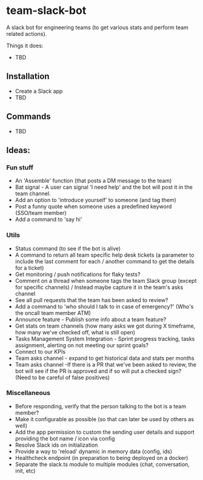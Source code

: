 # team-slack-bot
A slack bot for engineering teams (to get various stats and perform team related actions).
 
 Things it does:
 * TBD


## Installation
* Create a Slack app 
* TBD


## Commands
* TBD


## Ideas:

### Fun stuff
* An 'Assemble' function (that posts a DM message to the team)
* Bat signal - A user can signal 'I need help' and the bot will post it in the team channel.
* Add an option to 'introduce yourself' to someone (and tag them) 
* Post a funny quote when someone uses a predefined keyword (SSO/team member)
* Add a command to 'say hi'


### Utils
* Status command (to see if the bot is alive) 
* A command to return all team specific help desk tickets (a parameter to include the last comment for each / another command to get the details for a ticket)
* Get monitoring / push notifications for flaky tests?
* Comment on a thread when someone tags the team Slack group (except for specific channels) / Instead maybe capture it in the team's asks channel
* See all pull requests that the team has been asked to review?
* Add a command to 'who should I talk to in case of emergency?' (Who's the oncall team member ATM)
* Announce feature - Publish some info about a team feature?
* Get stats on team channels (how many asks we got during X timeframe, how many we've checked off, what is still open)
* Tasks Management System Integration - Sprint progress tracking, tasks assignment, alerting on not meeting our sprint goals?
* Connect to our KPIs  
* Team asks channel - expand to get historical data and stats per months
* Team asks channel -If there is a PR that we've been asked to review, the bot will see if the PR is approved and if so will put a checked sign? (Need to be careful of false positives)

### Miscellaneous
* Before responding, verify that the person talking to the bot is a team member?
* Make it configurable as possible (so that can later be used by others as well)
* Add the app permission to custom the sending user details and support providing the bot name / icon via config
* Resolve Slack ids on initialization
* Provide a way to 'reload' dynamic in memory data (config, ids) 
* Healthcheck endpoint (in preparation to being deployed on a docker)
* Separate the slack.ts module to multiple modules (chat, conversation, init, etc)
